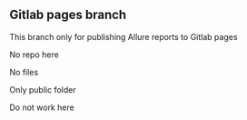 ## Gitlab pages branch

This branch only for publishing Allure reports to Gitlab pages

No repo here

No files

Only public folder

Do not work here